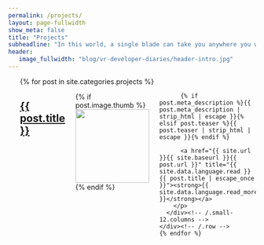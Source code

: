 ```yaml
---
permalink: /projects/
layout: page-fullwidth
show_meta: false
title: "Projects"
subheadline: "In this world, a single blade can take you anywhere you want to go"
header:
   image_fullwidth: "blog/vr-developer-diaries/header-intro.jpg"
---
```

<ul>
    {% for post in site.categories.projects %}
    <div class="row">
      <div class="small-12 columns b60">
        <h2><a href="{{ site.url }}{{ site.baseurl }}{{ post.url }}">{{ post.title }}</a></h2>
        <p>
          {% if post.image.thumb %}<a href="{{ site.url }}{{ site.baseurl }}{{ post.url }}" title="{{ post.title | escape_once }}"><img src="{{ site.urlimg }}{{ post.image.thumb }}" class="alignleft" width="150" height="150"></a>{% endif %}

          {% if post.meta_description %}{{ post.meta_description | strip_html | escape }}{% elsif post.teaser %}{{ post.teaser | strip_html | escape }}{% endif %}

          <a href="{{ site.url }}{{ site.baseurl }}{{ post.url }}" title="{{ site.data.language.read }} {{ post.title | escape_once }}"><strong>{{ site.data.language.read_more }}</strong></a>
        </p>
      </div><!-- /.small-12.columns -->
    </div><!-- /.row -->
    {% endfor %}
</ul>
